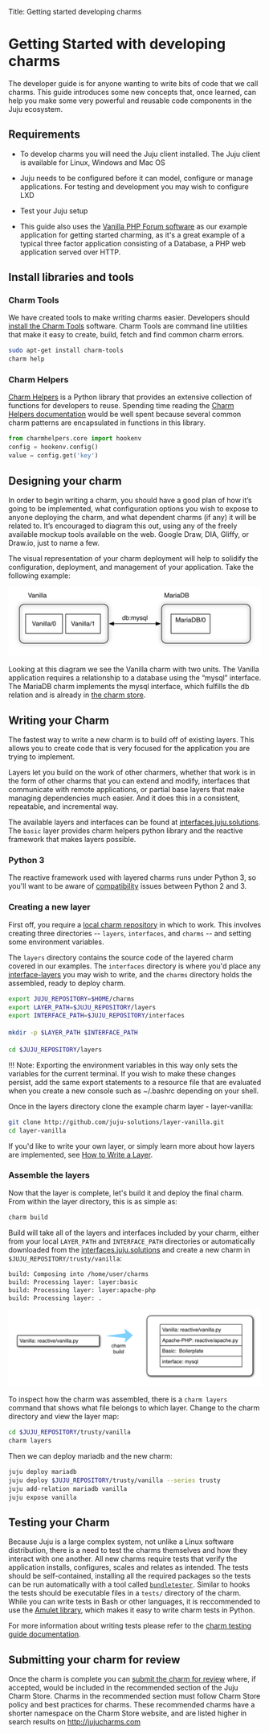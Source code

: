 Title: Getting started developing charms  

# Getting Started with developing charms

The developer guide is for anyone wanting to write bits of code that we call
charms. This guide introduces some new concepts that, once learned, can help
you make some very powerful and reusable code components in the Juju ecosystem.

## Requirements

  - To develop charms you will need the Juju client installed. The Juju client is
available for Linux, Windows and Mac OS

  - Juju needs to be configured before it can model, configure or manage
applications. For testing and development you may wish to configure LXD

  - Test your Juju setup

  - This guide also uses the [Vanilla PHP Forum software][vanilla]
as our example application for getting started charming, as it's a great example
of a typical three factor application consisting of a Database, a PHP web
application served over HTTP.

## Install libraries and tools

### Charm Tools
We have created tools to make writing charms easier. Developers should 
[install the Charm Tools](./tools-charm-tools.html) software. Charm Tools are 
command line utilities that make it easy to create, build, fetch and find
common charm errors.

```bash
sudo apt-get install charm-tools
charm help
```

### Charm Helpers
[Charm Helpers](./tools-charm-helpers.html) is a Python library that provides
an extensive collection of functions for developers to reuse. Spending time
reading the [Charm Helpers documentation](http://pythonhosted.org/charmhelpers/)
would be well spent because several common charm patterns are encapsulated in
functions in this library.

```python
from charmhelpers.core import hookenv
config = hookenv.config()
value = config.get('key')
```

## Designing your charm

In order to begin writing a charm, you should have a good plan of how it’s
going to be implemented, what configuration options you wish to expose to anyone
deploying the charm, and what dependent charms (if any) it will be related to.
It’s encouraged to diagram this out, using any of the freely available mockup
tools available on the web. Google Draw, DIA, Gliffy, or Draw.io, just to name a
few.

The visual representation of your charm deployment will help to solidify the
configuration, deployment, and management of your application. Take the
following example:

![Charm Design Diagram](./media/vanilla-planning.png)

Looking at this diagram we see the Vanilla charm with two units. The Vanilla
application requires a relationship to a database using the “mysql” interface.
The MariaDB charm implements the mysql interface, which fulfills the db relation
and is already in [the charm store](https://jujucharms.com/mariadb).

## Writing your Charm

The fastest way to write a new charm is to build off of existing layers. This
allows you to create code that is very focused for the application you are
trying to implement.

Layers let you build on the work of other charmers, whether that work is in the
form of other charms that you can extend and modify, interfaces that communicate
with remote applications, or partial base layers that make managing dependencies
much easier. And it does this in a consistent, repeatable, and incremental way.

The available layers and interfaces can be found at
[interfaces.juju.solutions](http://interfaces.juju.solutions/). The `basic`
layer provides charm helpers python library and the reactive framework that
makes layers possible.

### Python 3

The reactive framework used with layered charms runs under Python 3, so you'll
want to be aware of [compatibility](http://python-future.org/compatible_idioms.html)
issues between Python 2 and 3.

### Creating a new layer

First off, you require a [local charm repository][charms-local] in
which to work. This involves creating three directories -- `layers`,
`interfaces`, and `charms` -- and setting some environment variables.

The `layers` directory contains the source code of the layered charm covered in
our examples. The `interfaces` directory is where you'd place any
[interface-layers](./developer-layers-interfaces.html) you may wish to write, and the
`charms` directory holds the assembled, ready to deploy charm.

```bash
export JUJU_REPOSITORY=$HOME/charms
export LAYER_PATH=$JUJU_REPOSITORY/layers
export INTERFACE_PATH=$JUJU_REPOSITORY/interfaces

mkdir -p $LAYER_PATH $INTERFACE_PATH

cd $JUJU_REPOSITORY/layers
```

!!! Note: Exporting the environment variables in this way only sets the
variables for the current terminal. If you wish to make these changes persist,
add the same export statements to a resource file that are evaluated when you
create a new console such as ~/.bashrc depending on your shell.

Once in the layers directory clone the example charm layer - layer-vanilla:

```bash
git clone http://github.com/juju-solutions/layer-vanilla.git
cd layer-vanilla
```

If you'd like to write your own layer, or simply learn more about how
layers are implemented, see [How to Write a
Layer](./developer-layer-example.html).

### Assemble the layers

Now that the layer is complete, let's build it and deploy the final charm. From
within the layer directory, this is as simple as:  

```bash
charm build
```

Build will take all of the layers and interfaces included by your charm, either
from your local `LAYER_PATH` and `INTERFACE_PATH` directories or automatically
downloaded from the [interfaces.juju.solutions][interfaces]
and create a new charm in `$JUJU_REPOSITORY/trusty/vanilla`:

```
build: Composing into /home/user/charms
build: Processing layer: layer:basic
build: Processing layer: layer:apache-php
build: Processing layer: .
```

![Charm layer diagram](./media/vanilla-layers.png)

To inspect how the charm was assembled, there is a `charm layers` command that
shows what file belongs to which layer. Change to the charm directory and view
the layer map:  

```bash
cd $JUJU_REPOSITORY/trusty/vanilla
charm layers
```

Then we can deploy mariadb and the new charm:

```bash
juju deploy mariadb
juju deploy $JUJU_REPOSITORY/trusty/vanilla --series trusty
juju add-relation mariadb vanilla
juju expose vanilla
```

## Testing your Charm

Because Juju is a large complex system, not unlike a Linux software
distribution, there is a need to test the charms themselves and how they
interact with one another. All new charms require tests that verify the
application installs, configures, scales and relates as intended. The tests
should be self-contained, installing all the required packages so the tests can
be run automatically with a tool called
[`bundletester`][bundletester]. Similar to
hooks the tests should be executable files in a `tests/` directory of the charm.
While you can write tests in Bash or other languages, it is reccommended to
use the [Amulet library][amulet], which makes it easy to write charm
tests in Python.

For more information about writing tests please refer to the
[charm testing guide documentation][charm testing].

## Submitting your charm for review

Once the charm is complete you can [submit the charm for
review](./charm-review-process.html) where, if accepted, would be included in
the recommended section of the Juju Charm Store. Charms in the recommended
section must follow Charm Store policy and best practices for charms. These
recommended charms have a shorter namespace on the Charm Store website, and are
listed higher in search results on <http://jujucharms.com>

[vanilla]:         http://vanillaforums.org
[charms-local]:    ./charms-deploying.html#deploying-from-a-local-charm
[amulet]:          ./tools-amulet.html
[bundletester]:    https://github.com/juju-solutions/bundletester
[charm testing]:   ./developer-testing.html
[interfaces]:      http://interfaces.juju.solutions/
